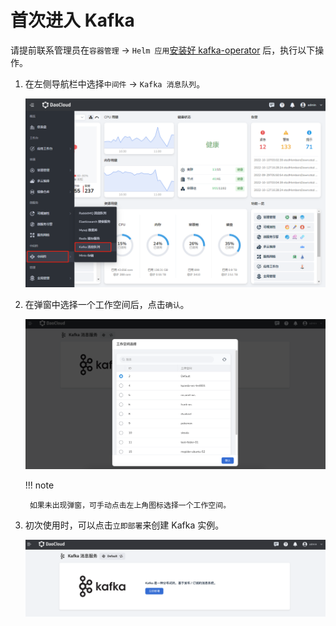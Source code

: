 # 首次进入 Kafka

请提前联系管理员在`容器管理` -> `Helm 应用`[安装好 kafka-operator](../quickstart/install.md) 后，执行以下操作。

1. 在左侧导航栏中选择`中间件` -> `Kafka 消息队列`。

    ![](../images/login01.png)

2. 在弹窗中选择一个工作空间后，点击`确认`。

    ![](../images/login02.png)

    !!! note
    
        如果未出现弹窗，可手动点击左上角图标选择一个工作空间。

3. 初次使用时，可以点击`立即部署`来创建 Kafka 实例。

    ![](../images/what03.png)
